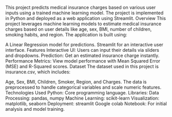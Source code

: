 This project predicts medical insurance charges based on various user inputs using a trained machine learning model. The project is implemented in Python and deployed as a web application using Streamlit.
Overview
This project leverages machine learning models to estimate medical insurance charges based on user details like age, sex, BMI, number of children, smoking habits, and region. The application is built using:

A Linear Regression model for predictions.
Streamlit for an interactive user interface.
Features
Interactive UI: Users can input their details via sliders and dropdowns.
Prediction: Get an estimated insurance charge instantly.
Performance Metrics: View model performance with Mean Squared Error (MSE) and R-Squared scores.
Dataset
The dataset used in this project is insurance.csv, which includes:

Age, Sex, BMI, Children, Smoker, Region, and Charges.
The data is preprocessed to handle categorical variables and scale numeric features.
Technologies Used
Python: Core programming language.
Libraries:
Data Processing: pandas, numpy
Machine Learning: scikit-learn
Visualization: matplotlib, seaborn
Deployment: streamlit
Google colab Notebook: For initial analysis and model training.
